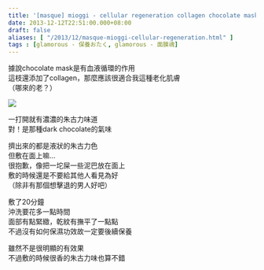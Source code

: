 ```yaml
---
title: '[masque] mioggi - cellular regeneration collagen chocolate mask'
date: 2013-12-12T22:51:00.000+08:00
draft: false
aliases: [ "/2013/12/masque-mioggi-cellular-regeneration.html" ]
tags : [glamorous - 保養おたく, glamorous - 面膜魂]
---
```


據說chocolate mask是有血液循環的作用  
這枝還添加了collagen，那麼應該很適合我這種老化肌膚  
（哪來的老？）  

[![](https://3.bp.blogspot.com/-xsnEzp21I_0/XCdhjrzitlI/AAAAAAAACpI/7iQazbhCf8s0kj6gWtC2CUbH7NgO0NyiwCLcBGAs/s640/21.jpg)](https://3.bp.blogspot.com/-xsnEzp21I_0/XCdhjrzitlI/AAAAAAAACpI/7iQazbhCf8s0kj6gWtC2CUbH7NgO0NyiwCLcBGAs/s1600/21.jpg)

一打開就有濃濃的朱古力味道  
對！是那種dark chocolate的氣味  
  
擠出來的都是液狀的朱古力色  
但敷在面上嘛...  
很抱歉，像把一坨屎一些泥巴放在面上  
敷的時候還是不要給其他人看見為好  
（除非有那個想擊退的男人好吧）  
  
敷了20分鐘  
沖洗要花多一點時間  
面部有點緊緻，乾紋有撫平了一點點  
不過沒有如何保濕功效故一定要後續保養  
  
雖然不是很明顯的有效果  
不過敷的時候很香的朱古力味也算不錯
